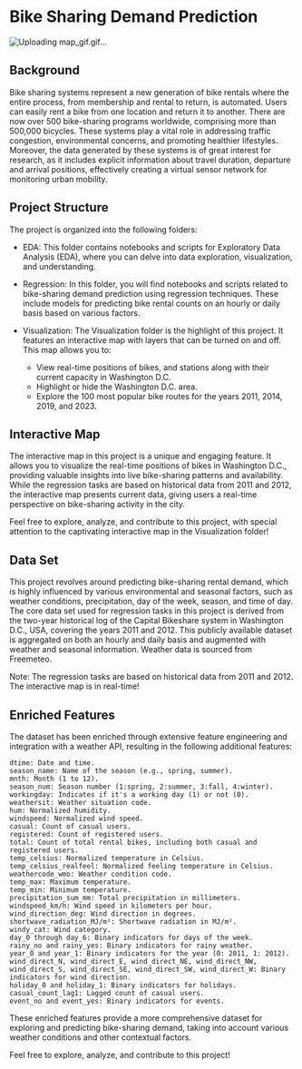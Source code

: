 # Bike Sharing Demand Prediction
![Uploading map_gif.gif…]()

## Background

Bike sharing systems represent a new generation of bike rentals where the entire process, from membership and rental to return, is automated. Users can easily rent a bike from one location and return it to another. There are now over 500 bike-sharing programs worldwide, comprising more than 500,000 bicycles. These systems play a vital role in addressing traffic congestion, environmental concerns, and promoting healthier lifestyles. Moreover, the data generated by these systems is of great interest for research, as it includes explicit information about travel duration, departure and arrival positions, effectively creating a virtual sensor network for monitoring urban mobility.

## Project Structure

The project is organized into the following folders:

  - EDA: This folder contains notebooks and scripts for Exploratory Data Analysis (EDA), where you can delve into data exploration, visualization, and understanding.

  - Regression: In this folder, you will find notebooks and scripts related to bike-sharing demand prediction using regression techniques. These include models for predicting bike rental counts on an hourly or daily basis based on various factors.
  
  - Visualization: The Visualization folder is the highlight of this project. It features an interactive map with layers that can be turned on and off. This map allows you to:

    - View real-time positions of bikes, and stations along with their current capacity in Washington D.C.
    - Highlight or hide the Washington D.C. area.
    - Explore the 100 most popular bike routes for the years 2011, 2014, 2019, and 2023.

## Interactive Map

The interactive map in this project is a unique and engaging feature. It allows you to visualize the real-time positions of bikes in Washington D.C., providing valuable insights into live bike-sharing patterns and availability. While the regression tasks are based on historical data from 2011 and 2012, the interactive map presents current data, giving users a real-time perspective on bike-sharing activity in the city.

Feel free to explore, analyze, and contribute to this project, with special attention to the captivating interactive map in the Visualization folder!


## Data Set

This project revolves around predicting bike-sharing rental demand, which is highly influenced by various environmental and seasonal factors, such as weather conditions, precipitation, day of the week, season, and time of day. The core data set used for regression tasks in this project is derived from the two-year historical log of the Capital Bikeshare system in Washington D.C., USA, covering the years 2011 and 2012. This publicly available dataset is aggregated on both an hourly and daily basis and augmented with weather and seasonal information. Weather data is sourced from Freemeteo.

Note: The regression tasks are based on historical data from 2011 and 2012. The interactive map is in real-time!

## Enriched Features

The dataset has been enriched through extensive feature engineering and integration with a weather API, resulting in the following additional features:

    dtime: Date and time.
    season_name: Name of the season (e.g., spring, summer).
    mnth: Month (1 to 12).
    season_num: Season number (1:spring, 2:summer, 3:fall, 4:winter).
    workingday: Indicates if it's a working day (1) or not (0).
    weathersit: Weather situation code.
    hum: Normalized humidity.
    windspeed: Normalized wind speed.
    casual: Count of casual users.
    registered: Count of registered users.
    total: Count of total rental bikes, including both casual and registered users.
    temp_celsius: Normalized temperature in Celsius.
    temp_celsius_realfeel: Normalized feeling temperature in Celsius.
    weathercode_wmo: Weather condition code.
    temp_max: Maximum temperature.
    temp_min: Minimum temperature.
    precipitation_sum_mm: Total precipitation in millimeters.
    windspeed_km/h: Wind speed in kilometers per hour.
    wind_direction_deg: Wind direction in degrees.
    shortwave_radiation_MJ/m²: Shortwave radiation in MJ/m².
    windy_cat: Wind category.
    day_0 through day_6: Binary indicators for days of the week.
    rainy_no and rainy_yes: Binary indicators for rainy weather.
    year_0 and year_1: Binary indicators for the year (0: 2011, 1: 2012).
    wind_direct_N, wind_direct_E, wind_direct_NE, wind_direct_NW, wind_direct_S, wind_direct_SE, wind_direct_SW, wind_direct_W: Binary indicators for wind direction.
    holiday_0 and holiday_1: Binary indicators for holidays.
    casual_count_lag1: Lagged count of casual users.
    event_no and event_yes: Binary indicators for events.

These enriched features provide a more comprehensive dataset for exploring and predicting bike-sharing demand, taking into account various weather conditions and other contextual factors.

Feel free to explore, analyze, and contribute to this project!
